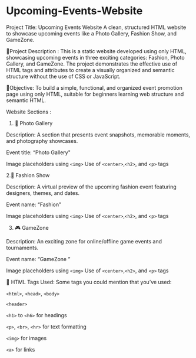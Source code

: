 # Upcoming-Events-Website

Project Title: Upcoming Events Website
A clean, structured HTML website to showcase upcoming events like a Photo Gallery, Fashion Show, and GameZone.

📝Project Description :
This is a static website developed using only HTML, showcasing upcoming events in three exciting categories: Fashion, Photo Gallery, and GameZone. The project demonstrates the effective use of HTML tags and attributes to create a visually organized and semantic structure without the use of CSS or JavaScript.

🎯Objective:
To build a simple, functional, and organized event promotion page using only HTML, suitable for beginners learning web structure and semantic HTML.

Website Sections :

1. 📸 Photo Gallery

Description:
A section that presents event snapshots, memorable moments, and photography showcases.

Event title: “Photo Gallery"

Image placeholders using `<img>`
Use of `<center>`,`<h2>`, and `<p>` tags

2.👗 Fashion Show

Description:
A virtual preview of the upcoming fashion event featuring designers, themes, and dates.

Event name: “Fashion”

Image placeholders using `<img>`
Use of `<center>`,`<h2>`, and `<p>` tags

3. 🎮 GameZone
   
Description:
An exciting zone for online/offline game events and tournaments.

Event name: “GameZone ”

Image placeholders using `<img>`
Use of `<center>`,`<h2>`, and `<p>` tags

🧱 HTML Tags Used:
Some tags you could mention that you’ve used:

`<html>`, `<head>`, `<body>`

`<header>`

`<h1>` to `<h6>` for headings

`<p>`, `<br>`, `<hr>` for text formatting


`<img>` for images

`<a>` for links










